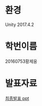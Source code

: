 
# 환경

Unity 2017.4.2

# 학번이름

20160753황제웅

# 발표자료

[최종발표 ppt](https://github.com/Yukinyaa/datastructure182_1/files/2484421/Dynamic.Graph.Creation.pptx)
